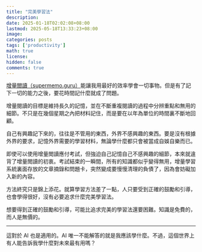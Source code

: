 ```yaml
---
title: "完美學習法"
description: 
date: 2025-01-18T02:02:08+08:00
lastmod: 2025-05-18T13:33:23+08:00
image: 
categories: posts
tags: ['productivity']
math: true
license: 
hidden: false
comments: true
---
```


[增量閲讀（supermemo.guru）](https://supermemo.guru/wiki/Incremental_reading)能讓我用最好的效率學會一切事物。但是有了記下一切的能力之後，要花時間記什麼就成了問題。

增量閱讀的目標是維持長久的記憶，並在不斷重複閱讀的過程中分辨重點和無用的細節。不只是在幾個星期之內把材料記住，而是要在以年為單位的時間裏不斷地回顧。

自己有興趣記下來的，往往是不管用的東西，外界不感興趣的東西。要是沒有根據外界的要求，記憶外界需要的學習材料，無論學什麼都只會被當成自娛自樂而已。

即使可以使用增量閲讀應付考試，但強迫自己記憶自己不感興趣的細節，本來就違背了增量閲讀的初衷。考試結束的一瞬間，所有的知識都似乎變得無用，增量學習系統裏面存放的文章摘錄和問題卡，突然變成要慢慢清理的負債了，因為會妨礙加入新的內容。

方法終究只是錦上添花。就算學習方法差了一點，人只要受到正確的鼓勵和引導，也會學得很好，沒有必要追求什麼完美學習法。

想要得到正確的鼓勵和引導，可能比追求完美的學習法還要困難。知識是免費的，而人是無價的。
***
這對於 AI 也是適用的。AI 唯一不能解答的就是我應該學什麼。不過，這個世界上有人能告訴我學什麼對未來最有用嗎？

